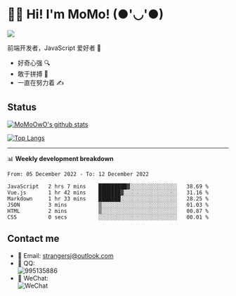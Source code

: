 # 👨‍🎓 Hi! I'm MoMo! (●'◡'●)

[![](https://img.shields.io/badge/-@MoMoOwO-%23181717?style=flat-square&logo=github)](https://github.com/MoMoOwO)

前端开发者，JavaScript 爱好者 💖
- 好奇心强 🔍
- 敢于拼搏 💪
- 一直在努力着 ✍

## Status

[![MoMoOwO's github stats](https://github-readme-stats.vercel.app/api?username=MoMoOwO&show_icons=true&theme=tokyonight)](https://github.com/MoMoOwO)

[![Top Langs](https://github-readme-stats.vercel.app/api/top-langs/?username=MoMoOwO&layout=compact&theme=tokyonight)](https://github.com/MoMoOwO)

---

📊 **Weekly development breakdown**

<!--START_SECTION:waka-->

```text
From: 05 December 2022 - To: 12 December 2022

JavaScript   2 hrs 7 mins    █████████▓░░░░░░░░░░░░░░░   38.69 %
Vue.js       1 hr 42 mins    ███████▓░░░░░░░░░░░░░░░░░   31.16 %
Markdown     1 hr 33 mins    ███████░░░░░░░░░░░░░░░░░░   28.25 %
JSON         3 mins          ▒░░░░░░░░░░░░░░░░░░░░░░░░   01.03 %
HTML         2 mins          ▒░░░░░░░░░░░░░░░░░░░░░░░░   00.87 %
CSS          0 secs          ░░░░░░░░░░░░░░░░░░░░░░░░░   00.01 %
```

<!--END_SECTION:waka-->

## Contact me

- 📧 Email: strangersj@outlook.com
- 🐧 QQ:  
  ![995135886](https://i.loli.net/2020/11/27/Yx6eDSQi34Va5IA.jpg)
- 💭 WeChat:  
  ![WeChat](https://i.loli.net/2020/11/27/wWX6uVoIQqig5KP.jpg)
  
